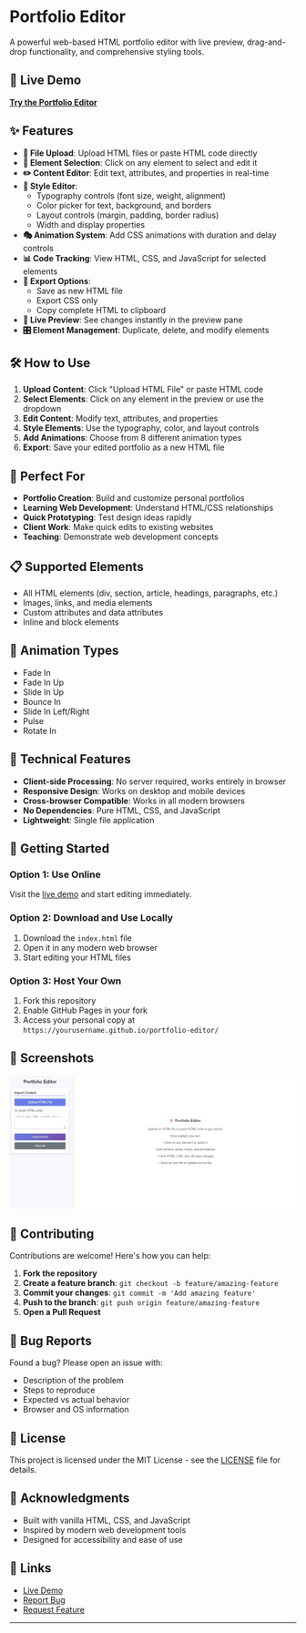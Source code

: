 # Portfolio Editor

A powerful web-based HTML portfolio editor with live preview, drag-and-drop functionality, and comprehensive styling tools.

## 🚀 Live Demo

**[Try the Portfolio Editor](https://danielrajchristeen.github.io/portfolio-editor/)**

## ✨ Features

- **📁 File Upload**: Upload HTML files or paste HTML code directly
- **🎯 Element Selection**: Click on any element to select and edit it
- **✏️ Content Editor**: Edit text, attributes, and properties in real-time
- **🎨 Style Editor**: 
  - Typography controls (font size, weight, alignment)
  - Color picker for text, background, and borders
  - Layout controls (margin, padding, border radius)
  - Width and display properties
- **🎭 Animation System**: Add CSS animations with duration and delay controls
- **📊 Code Tracking**: View HTML, CSS, and JavaScript for selected elements
- **💾 Export Options**: 
  - Save as new HTML file
  - Export CSS only
  - Copy complete HTML to clipboard
- **🔄 Live Preview**: See changes instantly in the preview pane
- **🎛️ Element Management**: Duplicate, delete, and modify elements

## 🛠️ How to Use

1. **Upload Content**: Click "Upload HTML File" or paste HTML code
2. **Select Elements**: Click on any element in the preview or use the dropdown
3. **Edit Content**: Modify text, attributes, and properties
4. **Style Elements**: Use the typography, color, and layout controls
5. **Add Animations**: Choose from 8 different animation types
6. **Export**: Save your edited portfolio as a new HTML file

## 🎯 Perfect For

- **Portfolio Creation**: Build and customize personal portfolios
- **Learning Web Development**: Understand HTML/CSS relationships
- **Quick Prototyping**: Test design ideas rapidly
- **Client Work**: Make quick edits to existing websites
- **Teaching**: Demonstrate web development concepts

## 📋 Supported Elements

- All HTML elements (div, section, article, headings, paragraphs, etc.)
- Images, links, and media elements
- Custom attributes and data attributes
- Inline and block elements

## 🎨 Animation Types

- Fade In
- Fade In Up
- Slide In Up
- Bounce In
- Slide In Left/Right
- Pulse
- Rotate In

## 🔧 Technical Features

- **Client-side Processing**: No server required, works entirely in browser
- **Responsive Design**: Works on desktop and mobile devices
- **Cross-browser Compatible**: Works in all modern browsers
- **No Dependencies**: Pure HTML, CSS, and JavaScript
- **Lightweight**: Single file application

## 🚀 Getting Started

### Option 1: Use Online
Visit the [live demo](https://danielrajchristeen.github.io/portfolio-edior/) and start editing immediately.

### Option 2: Download and Use Locally
1. Download the `index.html` file
2. Open it in any modern web browser
3. Start editing your HTML files

### Option 3: Host Your Own
1. Fork this repository
2. Enable GitHub Pages in your fork
3. Access your personal copy at `https://yourusername.github.io/portfolio-editor/`

## 📸 Screenshots
![Screenshot](Screenshot.jpeg)

## 🤝 Contributing

Contributions are welcome! Here's how you can help:

1. **Fork the repository**
2. **Create a feature branch**: `git checkout -b feature/amazing-feature`
3. **Commit your changes**: `git commit -m 'Add amazing feature'`
4. **Push to the branch**: `git push origin feature/amazing-feature`
5. **Open a Pull Request**

## 🐛 Bug Reports

Found a bug? Please open an issue with:
- Description of the problem
- Steps to reproduce
- Expected vs actual behavior
- Browser and OS information

## 📝 License

This project is licensed under the MIT License - see the [LICENSE](LICENSE) file for details.

## 🙏 Acknowledgments

- Built with vanilla HTML, CSS, and JavaScript
- Inspired by modern web development tools
- Designed for accessibility and ease of use

## 🔗 Links

- [Live Demo](https://danielrajchristeen.github.io/portfolio-edior/)
- [Report Bug](https://github.com/DanielRajChristeen/portfolio-editor/issues)
- [Request Feature](https://github.com/DanielRajChristeen/portfolio-editor/issues)

---
